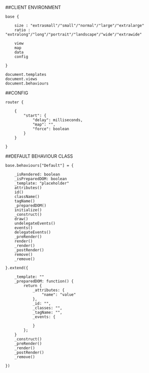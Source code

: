 ##CLIENT ENVIRONMENT

	base {

		size : "extrasmall"/"small"/"normal"/"large"/"extralarge"
		ratio : "extralong"/"long"/"portrait"/"landscape"/"wide"/"extrawide" 

		view
		map
		data
		config

	}

	document.templates
	document.views
	document.behaviours

##CONFIG

	router {
		
		{
			"start": {
				"delay": milliseconds,
				"map": "",
				"force": boolean
			}
		}

	}

##DEFAULT BEHAVIOUR CLASS

	base.behaviours["Default"] = {

		_isRendered: boolean
		_isPreparedDOM: boolean
		_template: "placeholder"
		attributes()
		id()
		className()
		tagName()
		_preparedDOM()
		initialize()
		_construct()
		draw()
		undelegateEvents()
		events()
		delegateEvents()
		_preRender()
		render()
		_render()
		_postRender()
		remove()
		_remove()

	}.extend({

		_template: ""
		_preparedDOM: function() {
			return {
				_attributes: {
					"name": "value"
				},
				_id: "",
				_classes: "",
				_tagName: "",
				_events: {

				}
			};
		}
		_construct()
		_preRender()
		_render()
		_postRender()
		_remove()

	})